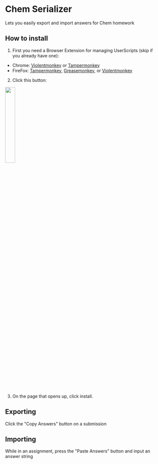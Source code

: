 # Chem Serializer
Lets you easily export and import answers for Chem homework
## How to install
1. First you need a Browser Extension for managing UserScripts (skip if you already have one):  
* Chrome: [Violentmonkey](https://chrome.google.com/webstore/detail/violentmonkey/jinjaccalgkegednnccohejagnlnfdag)  or [Tampermonkey](https://chrome.google.com/webstore/detail/tampermonkey/dhdgffkkebhmkfjojejmpbldmpobfkfo)
* FireFox: [Tampermonkey](https://addons.mozilla.org/firefox/addon/tampermonkey/), [Greasemonkey](https://addons.mozilla.org/firefox/addon/greasemonkey/), or [Violentmonkey](https://addons.mozilla.org/firefox/addon/violentmonkey/)
2. Click this button:

[<img src="../resources/install-script.png" width=25%>](https://github.com/dweltstorm/scripts/raw/main/kwan-serializer/script.user.js)

3. On the page that opens up, click install.

## Exporting
Click the "Copy Answers" button on a submission
## Importing
While in an assignment, press the "Paste Answers" button and input an answer string
